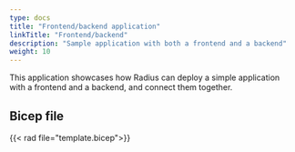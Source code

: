 ```yaml
---
type: docs
title: "Frontend/backend application"
linkTitle: "Frontend/backend"
description: "Sample application with both a frontend and a backend"
weight: 10
---
```


This application showcases how Radius can deploy a simple application with a frontend and a backend, and connect them together.

## Bicep file

{{< rad file="template.bicep">}}